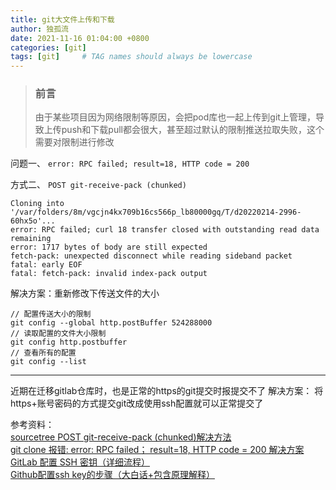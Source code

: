 ```yaml
---
title: git大文件上传和下载
author: 独孤流
date: 2021-11-16 01:04:00 +0800
categories: [git]
tags: [git]     # TAG names should always be lowercase
---
```


> ### 前言
> 由于某些项目因为网络限制等原因，会把pod库也一起上传到git上管理，导致上传push和下载pull都会很大，甚至超过默认的限制推送拉取失败，这个需要对限制进行修改


问题一、
`error: RPC failed; result=18, HTTP code = 200 `

方式二、
`POST git-receive-pack (chunked)`
```
Cloning into '/var/folders/8m/vgcjn4kx709b16cs566p_lb80000gq/T/d20220214-2996-60hx5o'...
error: RPC failed; curl 18 transfer closed with outstanding read data remaining
error: 1717 bytes of body are still expected
fetch-pack: unexpected disconnect while reading sideband packet
fatal: early EOF
fatal: fetch-pack: invalid index-pack output
```

解决方案：重新修改下传送文件的大小
```
// 配置传送大小的限制
git config --global http.postBuffer 524288000
// 读取配置的文件大小限制
git config http.postbuffer
// 查看所有的配置
git config --list
```
----

近期在迁移gitlab仓库时，也是正常的https的git提交时报提交不了
解决方案：
将https+账号密码的方式提交git改成使用ssh配置就可以正常提交了

参考资料：   
[sourcetree POST git-receive-pack (chunked)解决方法](https://www.jianshu.com/p/e473eb6b6edd)   
[git clone 报错: error: RPC failed； result=18, HTTP code = 200 解决方案](https://blog.csdn.net/guo_qiangqiang/article/details/108597990)   
[GitLab 配置 SSH 密钥（详细流程）](https://juejin.cn/post/7079972561861214239)   
[Github配置ssh key的步骤（大白话+包含原理解释）](https://www.cnblogs.com/leonliuo/p/16295806.html)   

